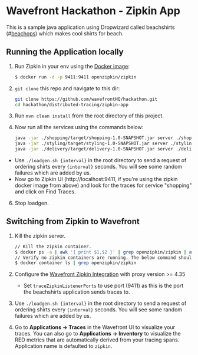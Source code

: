 # Wavefront Hackathon - Zipkin App

This is a sample java application using Dropwizard called beachshirts (#[beachops](https://medium.com/@matthewzeier/thoughts-from-an-operations-wrangler-how-we-use-alerts-to-monitor-wavefront-71329c5e57a8)) which makes cool shirts for beach.


## Running the Application locally

1. Run Zipkin in your env using the [Docker image](https://zipkin.io/pages/quickstart.html):

   ```bash
   $ docker run -d -p 9411:9411 openzipkin/zipkin
   ```

2. `git clone` this repo and navigate to this dir:

   ```bash
   git clone https://github.com/wavefrontHQ/hackathon.git
   cd hackathon/distributed-tracing/zipkin-app
   ```

4. Run `mvn clean install` from the root directory of this project.

5. Now run all the services using the commands below:

   ```bash
   java -jar ./shopping/target/shopping-1.0-SNAPSHOT.jar server ./shopping/app.yaml
   java -jar ./styling/target/styling-1.0-SNAPSHOT.jar server ./styling/app.yaml
   java -jar ./delivery/target/delivery-1.0-SNAPSHOT.jar server ./delivery/app.yaml
   ```

- Use `./loadgen.sh {interval}` in the root directory to send a request of ordering shirts every `{interval}` seconds. You will see some random failures which are added by us.
- Now go to Zipkin UI (http://localhost:9411, if you're using the zipkin docker image from above) and look for the traces for service "shopping" and click on Find Traces.

6. Stop loadgen.

## Switching from Zipkin to Wavefront
1. Kill the zipkin server.

   ```bash
   // Kill the zipkin container.
   $ docker ps -a | awk '{ print $1,$2 }' | grep openzipkin/zipkin | awk '{print $1 }' | xargs -I {} docker stop {}
   // Verify no zipkin containers are running. The below command should not return any containers.
   $ docker container ls | grep openzipkin/zipkin
   ```

2. Configure the [Wavefront Zipkin Integration](https://docs.wavefront.com/zipkin.html#zipkin-integration-setup) with proxy version >= 4.35
   * Set `traceZipkinListenerPorts` to use port (9411) as this is the port the beachshirts application sends traces to.

3. Use `./loadgen.sh {interval}` in the root directory to send a request of ordering shirts every `{interval}` seconds. You will see some random failures which are added by us.

4. Go to **Applications -> Traces** in the Wavefront UI to visualize your traces. You can also go to **Applications -> Inventory** to visualize the RED metrics that are automatically derived from your tracing spans. Application name is defaulted to `zipkin`.
